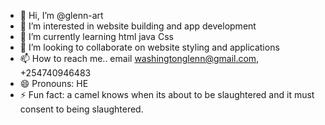 - 👋 Hi, I’m @glenn-art
- 👀 I’m interested in website building and app development
- 🌱 I’m currently learning html java Css 
- 💞️ I’m looking to collaborate on website styling and applications 
- 📫 How to reach me.. email washingtonglenn@gmail.com, +254740946483
- 😄 Pronouns: HE
- ⚡ Fun fact: a camel knows when its about to be slaughtered and it must consent to being slaughtered.

<!---
glenn-art/glenn-art is a ✨ special ✨ repository because its `README.md` (this file) appears on your GitHub profile.
You can click the Preview link to take a look at your changes.
--->
